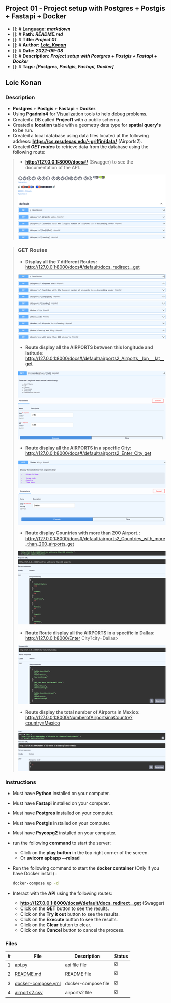 ## Project 01 - Project setup with Postgres + Postgis + Fastapi + Docker

- []: # **Language:** _**markdown**_
- []: # **Path:** _**README.md**_
- []: # **Title:** _**Project 01**_
- []: # **Author:** _**[Loic_Konan](Loic_Konan)**_
- []: # **Date:** _**2022-09-08**_
- []: # **Description:** _**Project setup with Postgres + Postgis + Fastapi + Docker**_
- []: # **Tags:** _**[Postgres, Postgis, Fastapi, Docker]**_

## Loic Konan

### Description

- **Postgres + Postgis + Fastapi + Docker**.
- Using **Pgadmin4** for Visualization tools to help debug problems.
- Created a DB called **Project1** with a public schema.
- Created a **location** table with a geometry data type for **spatial query's** to be run.
- Created a local database using data files located at the following address: **<https://cs.msutexas.edu/~griffin/data/>** (Airports2).
- Created _**GET routes**_ to retrieve data from the database using the following route:
>
> - **<http://127.0.0.1:8000/docs#/>** (Swagger) to see the documentation of the API.
>
>  <img src="fastapi.png">


> ### GET Routes
>
> - **Display all the 7 different Routes:** <http://127.0.0.1:8000/docs#/default/docs_redirect__get>
> <img src="get.png">
>
> - **Route display all the AIRPORTS between this longitude and latitude:**
> <http://127.0.0.1:8000/docs#/default/airports2_Airports__lon___lat__get>
> <img src="get1.png">
>
> - **Route display all the AIRPORTS in a specific City:**
> <http://127.0.0.1:8000/docs#/default/airports2_Enter_City_get>
> <img src="get2.png">
>
> - **Route display Countries with more than 200 Airport.:**
> <http://127.0.0.1:8000/docs#/default/airports2_Countries_with_more_than_200_airports_get>
> <img src="get3.png">
>
> - **Route Route display all the AIRPORTS in a specific in Dallas:**
> <http://127.0.0.1:8000/Enter> City?city=Dallas>
> <img src="get5.png">
>
> - **Route display the total number of Airports in Mexico:**
> <http://127.0.0.1:8000/NumberofAirportsinaCountry?country=Mexico>
>
> <img src="get6.png">
>
### Instructions


- Must have **Python** installed on your computer.
- Must have **Fastapi** installed on your computer.
- Must have **Postgres** installed on your computer.
- Must have **Postgis** installed on your computer.
- Must have **Psycopg2** installed on your computer.

- run the following **command** to start the server:
  
  - Click on the **play button** in the top right corner of the screen.
  - Or **uvicorn api:app --reload**
  
- Run the following command to start the **docker container** (Only if you have Docker install) :
  
  ```bash
  docker-compose up -d
  ```

- Interact with the **API** using the following routes:
  
  - **<http://127.0.0.1:8000/docs#/default/docs_redirect__get>** (Swagger)
  - Click on the **GET** button to see the results.
  - Click on the **Try it out** button to see the results.
  - Click on the **Execute** button to see the results.
  - Click on the **Clear** button to clear.
  - Click on the **Cancel** button to cancel the process.
  
### Files

|   #   | File                               | Description                                     | Status                  |
| :---: | ---------------------------------- | ----------------------------------------------- | ----------------------- |
|   1   | [api.py](api.py)| api file file    | :ballot_box_with_check: |
|   2   | [README.md](README.md) | README file | :ballot_box_with_check: |
|   3   | [docker-compose.yml](docker-compose.yml) | docker-compose file | :ballot_box_with_check: |
|   4   | [airports2.csv](airports2.csv) | airports2 file | :ballot_box_with_check: |
